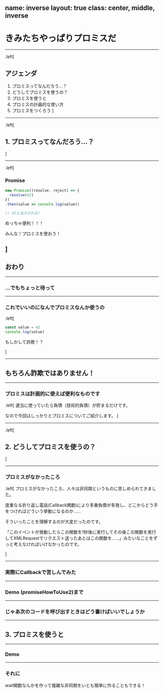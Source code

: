 name: inverse
layout: true
class: center, middle, inverse
---

# きみたちやっぱりプロミスだ

---
.left[
## アジェンダ

1. プロミスってなんだろう…？
2. どうしてプロミスを使うの？
3. プロミスを使うと
4. プロミスの計画的な使い方
5. プロミスをつくろう
]

---
.left[
## 1. プロミスってなんだろう…？
]

---


.left[
### Promise

```javascript
new Promise((resolve, reject) => {
  resolve(42)
})
.then(value => console.log(value))

// 42と出力される!
```

めっちゃ便利！！！

みんな！プロミスを使おう！

]
---

## おわり

---

### ...でもちょっと待って

---

### これでいいのになんでプロミスなんか使うの

.left[

```javascript
const value = 42
console.log(value)
```

もしかして詐欺！？

]

---

## もちろん詐欺ではありません！

---

### プロミスは計画的に使えば便利なものです

.left[
適当に使っていたら負債（技術的負債）が貯まるだけです。

なので今回はしっかりとプロミスについてご紹介します。
]

---

.left[
## 2. どうしてプロミスを使うの？
]

---

### プロミスがなかったころ

.left[
プロミスがなかったころ、人々は非同期というものに苦しめられてきました。

度重なる折り返し電話(Callback関数)により多重負債が多発し、どこからどう手をつければどういう挙動になるのか……

そういったことを理解するのが大変だったのです。

「このイベントが発動したらこの関数を1秒後に実行してその後この関数を実行してXMLRequestでリクエスト送ったあとはこの関数を……」みたいなことをずっと考えなければいけなかったのです。

]

---

### 実際にCallbackで苦しんでみた

---

### Demo (promiseHowToUse2)まで

---

### じゃあ次のコードを呼び出すときはどう書けばいいでしょうか

---

## 3. プロミスを使うと

---

### Demo

---

### それに

wait関数なんかを作って複雑な非同期をいとも簡単に作ることもできる！

